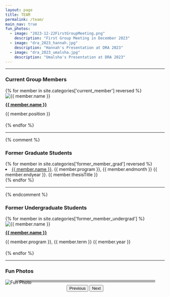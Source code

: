 ```yaml
---
layout: page
title: TEAM
permalink: /team/
main_nav: true
fun_photos: 
  - image: "2023-12-22FirstGroupMeeting.png"
    description: "First Group Meeting in December 2023"
  - image: "dra_2023_hannah.jpg"
    description: "Hannah's Presentation at DRA 2023"
  - image: "dra_2023_umalsha.jpg"
    description: "Umalsha's Presentation at DRA 2023"
---
```


---

<style>
  /* Add your custom styles here */
  
  .member-info {
    margin-bottom: 20px; /* Adjust bottom margin for each member-info block */
  }

  h4 {
    margin-top: 10px; /* Adjust top margin for h4 headers */
    margin-bottom: 5px; /* Adjust bottom margin for h4 headers */
  }
</style>

<h3>Current Group Members</h3>
{% for member in site.categories['current_member'] reversed %}
  <div class="col-lg-3 col-md-3 col-sm-3">
    <div class="member-info">
      <div class="image-container square-image">
        <img src="{{ site.baseurl }}/assets/img/{{ member.img }}" alt="{{ member.name }}">
      </div>
      <div class="text-container">
        <h4><a href="{{  member.url | prepend: site.baseurl }}">{{ member.name }}</a></h4>
        <!-- Add other text content here -->
        <p style="line-height: 1.0;">{{ member.position }}</p>
      </div>
    </div>
  </div><!-- /col-lg-3 -->
{% endfor %}

<hr>

{% comment %}
<h3>Former Graduate Students</h3>
{% for member in site.categories['former_member_grad'] reversed %}
  <li>
    <a href="{{ member.url | prepend: site.baseurl }}">{{ member.name }}</a>. {{ member.program }}, {{ member.endmonth }} {{ member.endyear }}. {{ member.thesisTitle }}
  </li>
{% endfor %}

<hr>
{% endcomment %}

<h3>Former Undergraduate Students</h3>
{% for member in site.categories['former_member_undergrad'] %}
  <div class="col-lg-3 col-md-3 col-sm-3">
    <div class="member-info">
      <div class="image-container square-image">
        <img src="{{ site.baseurl }}/assets/img/{{ member.img }}" alt="{{ member.name }}">
      </div>
      <div class="text-container">
        <h4><a href="{{  member.url | prepend: site.baseurl }}">{{ member.name }}</a></h4>
        <!-- Add other text content here -->
        <p style="line-height: 1.0;">{{ member.program }}, {{ member.term }} {{ member.year }}</p>
      </div>
    </div>
  </div><!-- /col-lg-3 -->
{% endfor %}


<hr>

<h3>Fun Photos</h3>
<div id="funPhotoGallery" style="max-width: 600px; margin: 0 auto; position: relative;">
  <img id="currentFunPhoto" src="" alt="Fun Photo" style="max-width: 600px; height: auto; display: block; margin: 0 auto;">
  <div id="photoDescription" style="position: absolute; bottom: 8px; left: 30px; background-color: rgba(0, 0, 0, 0.3); color: white; padding: 4px; width: calc(100% - 60px); box-sizing: border-box; font-size: 14px;">
    <!-- Description will be inserted here -->
  </div>
</div>
<div class="button-container" style="text-align: center;">
  <button id="prevFunPhoto">Previous</button>
  <button id="nextFunPhoto">Next</button>
</div>


<script>
document.addEventListener('DOMContentLoaded', function () {
  const galleryItems = [
    {% for item in page.fun_photos %}
      { src: "{{ site.baseurl }}/assets/gallery/{{ item.image }}", description: "{{ item.description | escape }}" },
    {% endfor %}
  ];
  let currentIndex = 0;

  function updateGalleryItem(index) {
    const photoElement = document.getElementById('currentFunPhoto');
    const descriptionElement = document.getElementById('photoDescription');
    photoElement.src = galleryItems[index].src;
    photoElement.alt = galleryItems[index].description; // Update alt text for accessibility
    descriptionElement.innerHTML = galleryItems[index].description; // Update the description
  }

  // Initialize with the first item
  updateGalleryItem(currentIndex);

  document.getElementById('prevFunPhoto').addEventListener('click', function() {
    currentIndex = (currentIndex - 1 + galleryItems.length) % galleryItems.length;
    updateGalleryItem(currentIndex);
  });

  document.getElementById('nextFunPhoto').addEventListener('click', function() {
    currentIndex = (currentIndex + 1) % galleryItems.length;
    updateGalleryItem(currentIndex);

  // Optional: If you expect the window to resize and want to maintain the alignment
  window.addEventListener('resize', updateDescriptionWidth);

  });
});
</script>
